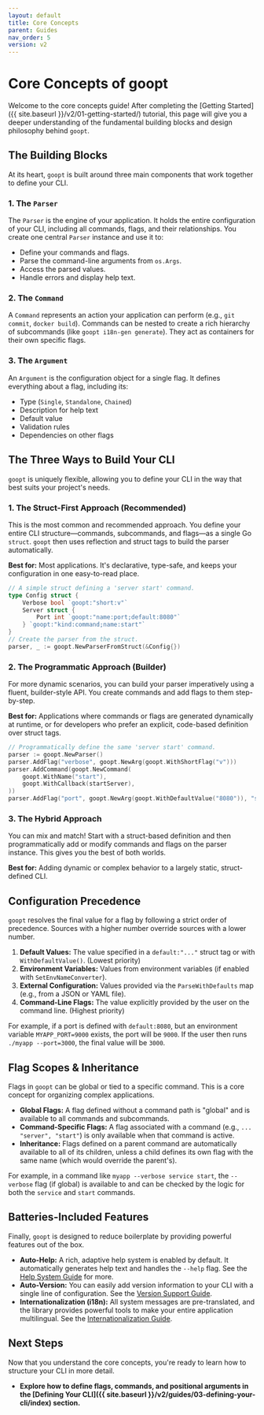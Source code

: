 ```yaml
---
layout: default
title: Core Concepts
parent: Guides
nav_order: 5
version: v2
---
```


# Core Concepts of goopt

Welcome to the core concepts guide! After completing the [Getting Started]({{ site.baseurl }}/v2/01-getting-started/) tutorial, this page will give you a deeper understanding of the fundamental building blocks and design philosophy behind `goopt`.

## The Building Blocks

At its heart, `goopt` is built around three main components that work together to define your CLI.

### 1. The `Parser`
The `Parser` is the engine of your application. It holds the entire configuration of your CLI, including all commands, flags, and their relationships. You create one central `Parser` instance and use it to:
- Define your commands and flags.
- Parse the command-line arguments from `os.Args`.
- Access the parsed values.
- Handle errors and display help text.

### 2. The `Command`
A `Command` represents an action your application can perform (e.g., `git commit`, `docker build`). Commands can be nested to create a rich hierarchy of subcommands (like `goopt i18n-gen generate`). They act as containers for their own specific flags.

### 3. The `Argument`
An `Argument` is the configuration object for a single flag. It defines everything about a flag, including its:
- Type (`Single`, `Standalone`, `Chained`)
- Description for help text
- Default value
- Validation rules
- Dependencies on other flags

## The Three Ways to Build Your CLI

`goopt` is uniquely flexible, allowing you to define your CLI in the way that best suits your project's needs.

### 1. The Struct-First Approach (Recommended)

This is the most common and recommended approach. You define your entire CLI structure—commands, subcommands, and flags—as a single Go `struct`. `goopt` then uses reflection and struct tags to build the parser automatically.

**Best for:** Most applications. It's declarative, type-safe, and keeps your configuration in one easy-to-read place.

```go
// A simple struct defining a 'server start' command.
type Config struct {
    Verbose bool `goopt:"short:v"`
    Server struct {
        Port int `goopt:"name:port;default:8080"`
    } `goopt:"kind:command;name:start"`
}
// Create the parser from the struct.
parser, _ := goopt.NewParserFromStruct(&Config{})
```

### 2. The Programmatic Approach (Builder)

For more dynamic scenarios, you can build your parser imperatively using a fluent, builder-style API. You create commands and add flags to them step-by-step.

**Best for:** Applications where commands or flags are generated dynamically at runtime, or for developers who prefer an explicit, code-based definition over struct tags.

```go
// Programmatically define the same 'server start' command.
parser := goopt.NewParser()
parser.AddFlag("verbose", goopt.NewArg(goopt.WithShortFlag("v")))
parser.AddCommand(goopt.NewCommand(
    goopt.WithName("start"),
    goopt.WithCallback(startServer),
))
parser.AddFlag("port", goopt.NewArg(goopt.WithDefaultValue("8080")), "start")
```

### 3. The Hybrid Approach

You can mix and match! Start with a struct-based definition and then programmatically add or modify commands and flags on the parser instance. This gives you the best of both worlds.

**Best for:** Adding dynamic or complex behavior to a largely static, struct-defined CLI.

## Configuration Precedence

`goopt` resolves the final value for a flag by following a strict order of precedence. Sources with a higher number override sources with a lower number.

1.  **Default Values:** The value specified in a `default:"..."` struct tag or with `WithDefaultValue()`. (Lowest priority)
2.  **Environment Variables:** Values from environment variables (if enabled with `SetEnvNameConverter`).
3.  **External Configuration:** Values provided via the `ParseWithDefaults` map (e.g., from a JSON or YAML file).
4.  **Command-Line Flags:** The value explicitly provided by the user on the command line. (Highest priority)

For example, if a port is defined with `default:8080`, but an environment variable `MYAPP_PORT=9000` exists, the port will be `9000`. If the user then runs `./myapp --port=3000`, the final value will be `3000`.

## Flag Scopes & Inheritance

Flags in `goopt` can be global or tied to a specific command. This is a core concept for organizing complex applications.

*   **Global Flags:** A flag defined without a command path is "global" and is available to all commands and subcommands.
*   **Command-Specific Flags:** A flag associated with a command (e.g., `... "server", "start"`) is only available when that command is active.
*   **Inheritance:** Flags defined on a parent command are automatically available to all of its children, unless a child defines its own flag with the same name (which would override the parent's).

For example, in a command like `myapp --verbose service start`, the `--verbose` flag (if global) is available to and can be checked by the logic for both the `service` and `start` commands.

## Batteries-Included Features

Finally, `goopt` is designed to reduce boilerplate by providing powerful features out of the box.

*   **Auto-Help:** A rich, adaptive help system is enabled by default. It automatically generates help text and handles the `--help` flag. See the [Help System Guide](./built-in-features/01-help-system.md) for more.
*   **Auto-Version:** You can easily add version information to your CLI with a single line of configuration. See the [Version Support Guide](./built-in-features/02-version-support.md).
*   **Internationalization (i18n):** All system messages are pre-translated, and the library provides powerful tools to make your entire application multilingual. See the [Internationalization Guide](./internationalization/index.md).

## Next Steps

Now that you understand the core concepts, you're ready to learn how to structure your CLI in more detail.

*   **Explore how to define flags, commands, and positional arguments in the [Defining Your CLI]({{ site.baseurl }}/v2/guides/03-defining-your-cli/index) section.**
